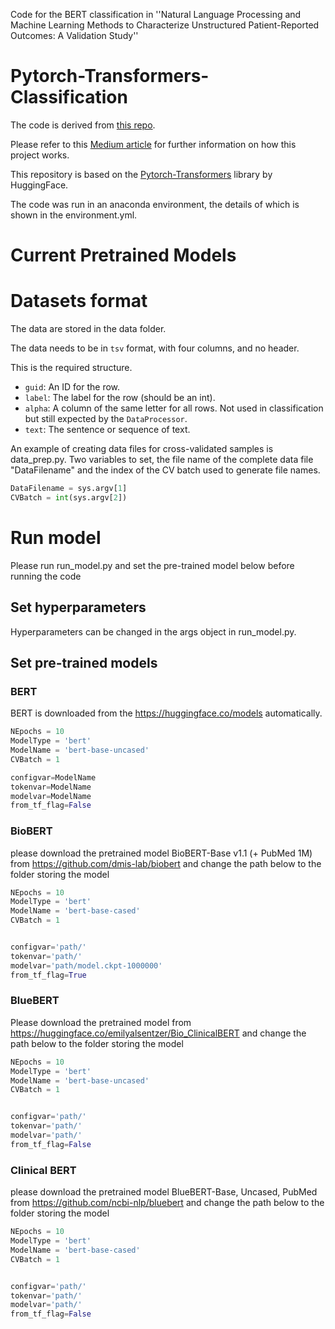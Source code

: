 Code for the BERT classification in ''Natural Language Processing and Machine Learning Methods to Characterize Unstructured Patient-Reported Outcomes: A Validation Study''


# Pytorch-Transformers-Classification

The code is derived from [this repo](https://github.com/ThilinaRajapakse/pytorch-transformers-classification).

Please refer to this [Medium article](https://medium.com/p/https-medium-com-chaturangarajapakshe-text-classification-with-transformer-models-d370944b50ca?source=email-6b1e2355088e--writer.postDistributed&sk=f21ffeb66c03a9804572d7063f57c04e) for further information on how this project works.

This repository is based on the [Pytorch-Transformers](https://github.com/huggingface/pytorch-transformers) library by HuggingFace. 

The code was run in an anaconda environment, the details of which is shown in the environment.yml.

# Current Pretrained Models


# Datasets format

The data are stored in the data folder.

The data needs to be in `tsv` format, with four columns, and no header.

This is the required structure.

- `guid`: An ID for the row.
- `label`: The label for the row (should be an int).
- `alpha`: A column of the same letter for all rows. Not used in classification but still expected by the `DataProcessor`.
- `text`: The sentence or sequence of text.

An example of creating data files for cross-validated samples is data_prep.py. Two variables to set, the file name of the complete data file "DataFilename" and the index of the CV batch used to generate file names.
```python
DataFilename = sys.argv[1]
CVBatch = int(sys.argv[2])
```

# Run model

Please run run_model.py and set the pre-trained model below before running the code

## Set hyperparameters

Hyperparameters can be changed in the args object in run_model.py.

## Set pre-trained models


### BERT

BERT is downloaded from the https://huggingface.co/models automatically.

```python
NEpochs = 10
ModelType = 'bert'
ModelName = 'bert-base-uncased'
CVBatch = 1

configvar=ModelName
tokenvar=ModelName
modelvar=ModelName
from_tf_flag=False
```


### BioBERT

please download the pretrained model BioBERT-Base v1.1 (+ PubMed 1M) from https://github.com/dmis-lab/biobert
and change the path below to the folder storing the model

```python
NEpochs = 10
ModelType = 'bert'
ModelName = 'bert-base-cased'
CVBatch = 1


configvar='path/'
tokenvar='path/'
modelvar='path/model.ckpt-1000000'
from_tf_flag=True
```

### BlueBERT

Please download the pretrained model from https://huggingface.co/emilyalsentzer/Bio_ClinicalBERT and change the path below to the folder storing the model

```python
NEpochs = 10
ModelType = 'bert'
ModelName = 'bert-base-uncased'
CVBatch = 1


configvar='path/'
tokenvar='path/'
modelvar='path/'
from_tf_flag=False
```


### Clinical BERT

please download the pretrained model BlueBERT-Base, Uncased, PubMed from https://github.com/ncbi-nlp/bluebert and change the path below to the folder storing the model

```python
NEpochs = 10
ModelType = 'bert'
ModelName = 'bert-base-cased'
CVBatch = 1


configvar='path/'
tokenvar='path/'
modelvar='path/'
from_tf_flag=False
```
